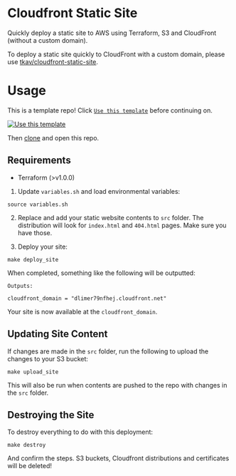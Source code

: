 # Cloudfront Static Site

Quickly deploy a static site to AWS using Terraform, S3 and CloudFront (without a custom domain).

To deploy a static site quickly to CloudFront with a custom domain, please use [tkav/cloudfront-static-site](https://github.com/tkav/cloudfront-static-site).

# Usage

This is a template repo! Click [`Use this template`](https://github.com/tkav/cloudfront-static-site/generate) before continuing on.

[![Use this template](https://i.imgur.com/LYtQFxY.png)](https://github.com/tkav/cloudfront-static-site/generate)

Then [clone](https://docs.github.com/en/repositories/creating-and-managing-repositories/cloning-a-repository) and open this repo.

## Requirements
- Terraform (>v1.0.0)

1. Update `variables.sh` and load environmental variables:
```
source variables.sh
```

2. Replace and add your static website contents to `src` folder. The distribution will look for `index.html` and `404.html` pages. Make sure you have those.

3. Deploy your site:
```
make deploy_site
```

When completed, something like the following will be outputted:
```
Outputs:

cloudfront_domain = "dlimer79nfhej.cloudfront.net"
```

Your site is now available at the `cloudfront_domain`.


## Updating Site Content

If changes are made in the `src` folder, run the following to upload the changes to your S3 bucket:
```
make upload_site
```
This will also be run when contents are pushed to the repo with changes in the `src` folder.


## Destroying the Site

To destroy everything to do with this deployment:
```
make destroy
```
And confirm the steps.
S3 buckets, Cloudfront distributions and certificates will be deleted!
